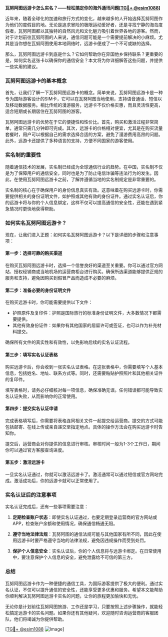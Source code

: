 **瓦努阿图远游卡怎么实名？——轻松搞定你的海外通讯问题[[TG💪+ @esim1088](https://t.me/s/esim1088)]**

近年来，随着全球化的加速和旅行方式的变化，越来越多的人开始选择瓦努阿图作为他们的度假目的地。无论是追求冒险的极限运动爱好者，还是寻找宁静的海岛度假者，瓦努阿图都以其独特的自然风光和文化魅力吸引着世界各地的游客。然而，对于计划前往瓦努阿图的人来说，通信问题可能是一个需要提前解决的小麻烦。尤其是当你想在瓦努阿图使用本地网络时，远游卡便成了一个不可或缺的选择。

那么，瓦努阿图远游卡到底是什么？它如何帮助你在异国他乡保持联系？更重要的是，如何实名这张卡以确保你的通信安全？本文将为你详细解答这些问题，并提供一些实用的建议。

### 瓦努阿图远游卡的基本概念

首先，让我们了解一下瓦努阿图远游卡的概念。简单来说，瓦努阿图远游卡是一种专为国际游客设计的SIM卡，它可以在瓦努阿图当地使用，支持语音通话、短信以及移动数据服务。相比传统的漫游服务，远游卡不仅价格实惠，而且灵活性更高，适合短期或长期居住在瓦努阿图的游客。

瓦努阿图远游卡的优势在于它的便捷性和性价比。首先，购买和激活过程非常简单，通常只需几分钟即可完成。其次，远游卡的价格相对便宜，尤其是在购买流量套餐时，用户可以根据自己的需求选择合适的方案，避免了漫游费用高昂的问题。此外，远游卡还提供了多种语言的支持，方便不同国家的游客使用。

### 实名制的重要性

随着通信技术的发展，实名制已经成为全球通信行业的趋势。在中国，实名制不仅是为了保障用户的通信安全，同时也是为了防止电信诈骗等违法行为的发生。因此，在使用瓦努阿图远游卡之前，了解并遵循当地的实名制规定是非常重要的。

实名制的核心在于确保用户的身份信息真实有效。这意味着在购买远游卡时，你需要提供相关的身份证明文件，如护照或其他有效的身份证件。通过实名认证后，你的远游卡将与你的个人信息绑定，这样不仅可以提高通信的安全性，还能在遇到紧急情况时更快地获得帮助。

### 如何实名瓦努阿图远游卡？

现在，让我们进入正题：如何实名瓦努阿图远游卡？以下是详细的步骤和注意事项：

#### 第一步：选择可靠的购买渠道

在购买瓦努阿图远游卡时，选择一个信誉良好的渠道至关重要。你可以通过官方网站、授权经销商或当地机场的运营商柜台进行购买。确保所选渠道能够提供正规的服务和支持，避免因购买到假冒产品而造成不必要的麻烦。

#### 第二步：准备必要的身份证明文件

在购买远游卡时，你可能需要提供以下文件：

- 护照原件及复印件：护照是国际旅行的标准身份证明文件，大多数情况下都需要提供。
- 其他有效身份证件：如果你有其他国家的居留许可或签证，也可以作为补充材料提交。

确保所有文件的真实性和有效性，以免影响后续的实名认证流程。

#### 第三步：填写实名认证表格

购买远游卡后，你会收到一张实名认证表格。在这张表格中，你需要填写个人基本信息，包括姓名、地址、联系方式等。同时，还需要粘贴护照照片和其他相关证件的复印件。

填写表格时，请务必仔细核对每一项信息，确保准确无误。任何错误都可能导致实名认证失败，从而影响你的正常使用。

#### 第四步：提交实名认证申请

完成表格填写后，你需要将表格连同相关文件一起提交给运营商。提交的方式可能包括邮寄、在线上传或亲自递交至指定地点。具体的操作方法会在购买远游卡时告知你。

提交后，运营商会对你提供的信息进行审核。审核时间一般为1-3个工作日，期间你可以通过官方客服查询进度。

#### 第五步：激活远游卡

一旦实名认证通过，你就可以激活远游卡了。激活通常可以通过短信或官方网站完成。激活成功后，你的远游卡就可以正常使用了。

### 实名认证后的注意事项

实名认证完成后，还有一些事项需要注意：

1. **定期检查账户状态**：即使实名认证通过，也要定期登录运营商的官方网站或APP，检查账户余额和使用情况，确保通信畅通无阻。

2. **遵守当地法律法规**：瓦努阿图的通信法规可能与其他国家有所不同，因此在使用远游卡时要严格遵守当地的法律法规，避免因违规操作而受到处罚。

3. **保护个人信息安全**：实名认证后，你的个人信息将与远游卡绑定。在日常使用中，要注意保护个人信息的安全，避免泄露给不可信的第三方。

### 总结

瓦努阿图远游卡作为一种便捷的通信工具，为国际游客提供了极大的便利。通过实名认证，不仅可以提升通信的安全性，还能享受更多优惠和服务。希望本文能帮助你顺利解决瓦努阿图远游卡实名的问题，让你的旅程更加愉快和无忧。

无论你是计划前往瓦努阿图旅游、工作还是学习，只要按照上述步骤操作，就能轻松搞定远游卡的实名问题。如果你还有其他疑问，欢迎随时咨询运营商的客服团队，他们将竭诚为你提供帮助。

[[TG💪+ @esim1088](https://t.me/s/esim1088) ![Image](https://i.postimg.cc/4NQfJmqS/Snipaste-2025-05-13-00-14-12.png)]